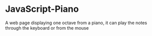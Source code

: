 # JavaScript-Piano
A web page displaying one octave from a piano, it can play the notes through the keyboard or from the mouse
